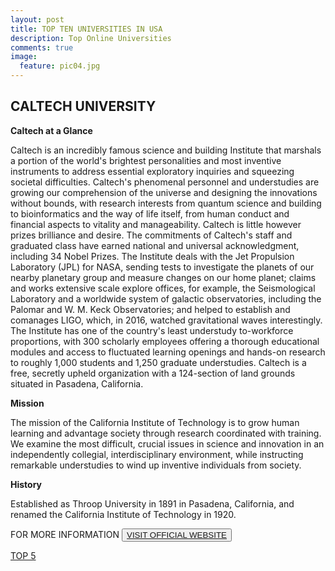 ```yaml
---
layout: post
title: TOP TEN UNIVERSITIES IN USA
description: Top Online Universities
comments: true
image:
  feature: pic04.jpg
---
```

## CALTECH UNIVERSITY ##

**Caltech at a Glance**

Caltech is an incredibly famous science and building Institute that marshals a portion of the world's brightest personalities and most inventive instruments to address essential exploratory inquiries and squeezing societal difficulties. Caltech's phenomenal personnel and understudies are growing our comprehension of the universe and designing the innovations without bounds, with research interests from quantum science and building to bioinformatics and the way of life itself, from human conduct and financial aspects to vitality and manageability. Caltech is little however prizes brilliance and desire. The commitments of Caltech's staff and graduated class have earned national and universal acknowledgment, including 34 Nobel Prizes. The Institute deals with the Jet Propulsion Laboratory (JPL) for NASA, sending tests to investigate the planets of our nearby planetary group and measure changes on our home planet; claims and works extensive scale explore offices, for example, the Seismological Laboratory and a worldwide system of galactic observatories, including the Palomar and W. M. Keck Observatories; and helped to establish and comanages LIGO, which, in 2016, watched gravitational waves interestingly. The Institute has one of the country's least understudy to-workforce proportions, with 300 scholarly employees offering a thorough educational modules and access to fluctuated learning openings and hands-on research to roughly 1,000 students and 1,250 graduate understudies. Caltech is a free, secretly upheld organization with a 124-section of land grounds situated in Pasadena, California.

**Mission**

The mission of the California Institute of Technology is to grow human learning and advantage society through research coordinated with training. We examine the most difficult, crucial issues in science and innovation in an independently collegial, interdisciplinary environment, while instructing remarkable understudies to wind up inventive individuals from society.

**History**

Established as Throop University in 1891 in Pasadena, California, and renamed the California Institute of Technology in 1920.

FOR MORE INFORMATION
<button><a href="http://www.caltech.edu/">VISIT OFFICIAL WEBSITE</a></button>

[TOP 5](/topten/top-online-universities5/)
